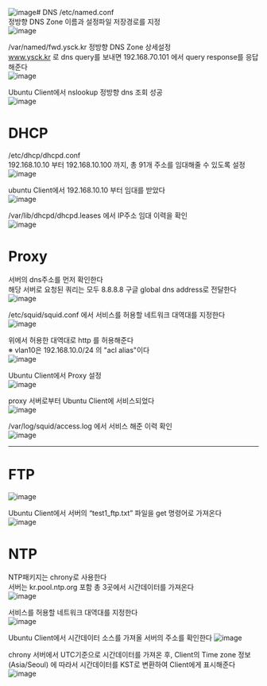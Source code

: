 ![image](https://github.com/user-attachments/assets/05d7f787-cf4e-475d-8f9e-122c3dcb0373)# DNS
/etc/named.conf \
정방향 DNS Zone 이름과 설정파일 저장경로를 지정 \
![image](https://github.com/user-attachments/assets/039dac82-5513-4c31-834a-dbf0d019cb7b)

/var/named/fwd.ysck.kr 정방향 DNS Zone 상세설정 \
www.ysck.kr 로 dns query를 보내면 192.168.70.101 에서 query response를 응답해준다 \
![image](https://github.com/user-attachments/assets/3cc95d97-989a-48d7-884d-bb9865ed2fa9)

Ubuntu Client에서 nslookup 정방향 dns 조회 성공 \
![image](https://github.com/user-attachments/assets/c56a6a1e-6dc9-40d6-9d7c-1e0e2c3cc335)

# DHCP
/etc/dhcp/dhcpd.conf \
192.168.10.10 부터 192.168.10.100 까지, 총 91개 주소를 임대해줄 수 있도록 설정 \
![image](https://github.com/user-attachments/assets/36bfcc72-f595-4eef-a0f2-55096f41d8e3)

ubuntu Client에서 192.168.10.10 부터 임대를 받았다 \
![image](https://github.com/user-attachments/assets/8def4a13-4cf9-4847-a8a0-dc3f62153aaa)

/var/lib/dhcpd/dhcpd.leases 에서 IP주소 임대 이력을 확인 \
![image](https://github.com/user-attachments/assets/15661995-75a1-4719-9c45-b78c8ce91903)

# Proxy
서버의 dns주소를 먼저 확인한다 \
해당 서버로 요청된 쿼리는 모두 8.8.8.8 구글 global dns address로 전달한다 \
![image](https://github.com/user-attachments/assets/90941fc0-ed22-4106-9dd2-ff714b73a53e)

/etc/squid/squid.conf 에서 서비스를 허용할 네트워크 대역대를 지정한다 \
![image](https://github.com/user-attachments/assets/214e7867-8bfc-4b6c-82ac-c9966fa80e20)

위에서 허용한 대역대로 http 를 허용해준다 \
※ vlan10은 192.168.10.0/24 의 "acl alias"이다 \
![image](https://github.com/user-attachments/assets/b3c2bdad-9ba2-4c71-af85-fc9fc1bda29b)

Ubuntu Client에서 Proxy 설정 \
![image](https://github.com/user-attachments/assets/6230b381-8a8a-48bb-8461-973746729361)

proxy 서버로부터 Ubuntu Client에 서비스되었다 \
![image](https://github.com/user-attachments/assets/adcc3574-5002-4586-a58d-8db79f645e19)

/var/log/squid/access.log 에서 서비스 해준 이력 확인 \
![image](https://github.com/user-attachments/assets/02c948cd-9b41-439e-9531-e98d18e6892a)

---
# FTP
![image](https://github.com/user-attachments/assets/e122fc4f-5e7b-41eb-b977-451c1c95ae75)

Ubuntu Client에서 서버의 “test1_ftp.txt” 파일을 get 명령어로 가져온다 \
![image](https://github.com/user-attachments/assets/cbb93a44-30c5-4960-8bf5-2f2e747a11c7)

# NTP
NTP패키지는 chrony로 사용한다 \
서버는 kr.pool.ntp.org 포함 총 3곳에서 시간데이터를 가져온다 \
![image](https://github.com/user-attachments/assets/c7e518d1-d23f-48e0-8204-69549714b387)

서비스를 허용할 네트워크 대역대를 지정한다 \
![image](https://github.com/user-attachments/assets/a09a9e34-dc51-4cb4-ba6e-86e0e7a84623)

Ubuntu Client에서 시간데이터 소스를 가져올 서버의 주소를 확인한다
![image](https://github.com/user-attachments/assets/fce56e19-25c6-4a05-9f37-4af660abceb5)

chrony 서버에서 UTC기준으로 시간데이터를 가져온 후, Client의 Time zone 정보(Asia/Seoul) 에 따라서 시간데이터를 KST로 변환하여 Client에게 표시해준다
![image](https://github.com/user-attachments/assets/d14d595b-d0c5-42ab-80d9-d1672fce3a3d)
